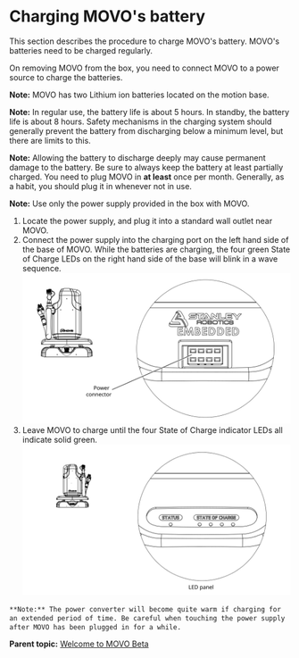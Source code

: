 # Charging MOVO's battery

This section describes the procedure to charge MOVO's battery. MOVO's batteries need to be charged regularly.

On removing MOVO from the box, you need to connect MOVO to a power source to charge the batteries.

**Note:** MOVO has two Lithium ion batteries located on the motion base.

**Note:** In regular use, the battery life is about 5 hours. In standby, the battery life is about 8 hours. Safety mechanisms in the charging system should generally prevent the battery from discharging below a minimum level, but there are limits to this.

**Note:** Allowing the battery to discharge deeply may cause permanent damage to the battery. Be sure to always keep the battery at least partially charged. You need to plug MOVO in **at least** once per month. Generally, as a habit, you should plug it in whenever not in use.

**Note:** Use only the power supply provided in the box with MOVO.

1.   Locate the power supply, and plug it into a standard wall outlet near MOVO. 
2.   Connect the power supply into the charging port on the left hand side of the base of MOVO. While the batteries are charging, the four green State of Charge LEDs on the right hand side of the base will blink in a wave sequence. ![](../Graphics/power_connector.svg) 
3.   Leave MOVO to charge until the four State of Charge indicator LEDs all indicate solid green. ![](../Graphics/LED_panel.svg) 

    **Note:** The power converter will become quite warm if charging for an extended period of time. Be careful when touching the power supply after MOVO has been plugged in for a while.


**Parent topic:** [Welcome to MOVO Beta](../Concepts/c_welcome_to_movo_beta.md)

